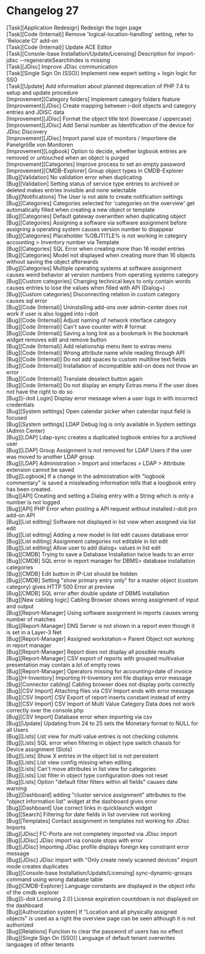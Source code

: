# Changelog 27

[Task][Application Redesign]                       Redesign the login page<br>
[Task][Code (Internal)]                            Remove 'logical-location-handling' setting, refer to 'Relocate CI' add-on<br>
[Task][Code (Internal)]                            Update ACE Editor<br>
[Task][Console-base Installation/Update/Licensing] Description for import-jdisc --regenerateSearchIndex is missing<br>
[Task][JDisc]                                      Improve JDisc communication<br>
[Task][Single Sign On (SSO)]                       Implement new expert setting + login logic for SSO<br>
[Task][Update]                                     Add information about planned deprecation of PHP 7.4 to setup and update procedure<br>
[Improvement][Category folders]                    Implement category folders feature<br>
[Improvement][JDisc]                               Create mapping between i-doit objects and category entries and JDISC data<br>
[Improvement][JDisc]                               Format the object title text (lowercase / uppercase)<br>
[Improvement][JDisc]                               Add Serial number as Identification of the device for JDisc Discovery<br>
[Improvement][JDisc]                               Import panel size of monitors / Importiere die Panelgröße von Monitoren<br>
[Improvement][Logbook]                             Option to decide, whether logbook entries are removed or untouched when an object is purged<br>
[Improvement][Categories]                          Improve process to set an empty password<br>
[Improvement][CMDB-Explorer]                       Group object types in CMDB-Explorer<br>
[Bug][Validation]                                  No validation error when duplicating<br>
[Bug][Validation]                                  Setting status of service type entries to archived or deleted makes entries invisible and none selectable<br>
[Bug][Notifications]                               The User is not able to create notification settings<br>
[Bug][Categories]                                  Categories selected for 'categories on the overview' get automatically filled when creating a new object or template<br>
[Bug][Categories]                                  Default gateway overwritten when duplicating object<br>
[Bug][Categories]                                  Assigning a software via software assignment before assigning a operating system causes version number to disappear<br>
[Bug][Categories]                                  Placeholder %OBJTITLE% is not working in category accounting > Inventory number via Template<br>
[Bug][Categories]                                  SQL Error when creating more than 16 model entries<br>
[Bug][Categories]                                  Model not displayed when creating more than 16 objects without saving the object afterwards<br>
[Bug][Categories]                                  Multiple operating systems at software assignment causes weird behavior at version numbers from operating systems category<br>
[Bug][Custom categories]                           Changing technical keys to only contain words causes entries to lose the values when filled with API (Dialog+)<br>
[Bug][Custom categories]                           Disconnecting relation in custom category causes sql error<br>
[Bug][Code (Internal)]                             Uninstalling add-ons over admin-center does not work if user is also logged into i-doit<br>
[Bug][Code (Internal)]                             Adjust naming of network interface category<br>
[Bug][Code (Internal)]                             Can't save counter with # format<br>
[Bug][Code (Internal)]                             Saving a long link as a bookmark in the bookmark widget removes edit and remove button<br>
[Bug][Code (Internal)]                             Add relationship menu item to extras menu<br>
[Bug][Code (Internal)]                             Wrong attribute name while reading through API<br>
[Bug][Code (Internal)]                             Do not add spaces to custom multiline text fields<br>
[Bug][Code (Internal)]                             Installation of incompatible add-on does not throw an error<br>
[Bug][Code (Internal)]                             Translate deselect button again<br>
[Bug][Code (Internal)]                             Do not display an empty Extras menu if the user does not have the right to do so<br>
[Bug][i-doit Login]                                Display error message when a user logs in with incorrect credentials<br>
[Bug][System settings]                             Open calendar picker when calendar input field is focused<br>
[Bug][System settings]                             LDAP Debug log is only available in System settings (Admin Center)<br>
[Bug][LDAP]                                        Ldap-sync creates a duplicated logbook entries for a archived user<br>
[Bug][LDAP]                                        Group Assignment is not removed for LDAP Users if the user was moved to another LDAP group<br>
[Bug][LDAP]                                        Administration > Import and interfaces > LDAP > Attribute extension cannot be saved<br>
[Bug][Logbook]                                     If a change in the administration with "logbook commentary" is saved a missleading information tells that a loogbook entry has been created.<br>
[Bug][API]                                         Creating and setting a Dialog entry with a String which is only a number is not logged<br>
[Bug][API]                                         PHP Error when posting a API request without installed i-doit pro add-on API<br>
[Bug][List editing]                                Software not displayed in list view when assigned via list edit<br>
[Bug][List editing]                                Adding a new model in list edit causes database error<br>
[Bug][List editing]                                Assignment categories not editable in list edit<br>
[Bug][List editing]                                Allow user to add dialog+ values in list edit<br>
[Bug][CMDB]                                        Trying to save a Database Installation twice leads to an error<br>
[Bug][CMDB]                                        SQL error in report manager for DBMS> database installation categories<br>
[Bug][CMDB]                                        Edit button in IP-List should be hidden<br>
[Bug][CMDB]                                        Setting "show primary entry only" for a master object (custom category) gives HTTP 500 Error at preview<br>
[Bug][CMDB]                                        SQL error after double update of DBMS installation<br>
[Bug][New cabling logic]                           Cabling Browser shows wrong assignment of input and output<br>
[Bug][Report-Manager]                              Using software assignment in reports causes wrong number of matches<br>
[Bug][Report-Manager]                              DNS Server is not shown in a report even though it is set in a Layer-3 Net<br>
[Bug][Report-Manager]                              Assigned workstation-> Parent Object not working in report manager<br>
[Bug][Report-Manager]                              Report does not display all possible results<br>
[Bug][Report-Manager]                              CSV export of reports with grouped multivalue presentation may contain a lot of empty rows<br>
[Bug][Report-Manager]                              Operators missing for accounting>date of invoice<br>
[Bug][H-Inventory]                                 Importing H-Inventory xml file displays error message<br>
[Bug][Connector cabling]                           Cabling browser does not display ports correctly<br>
[Bug][CSV Import]                                  Attaching files via CSV Import ends with error message<br>
[Bug][CSV Import]                                  CSV Export of report inserts constant instead of entry<br>
[Bug][CSV Import]                                  CSV Import of Multi Value Category Data does not work correctly over the console.php<br>
[Bug][CSV Import]                                  Database error when importing via csv<br>
[Bug][Update]                                      Updating from 24 to 25 sets the Monetary format to NULL for all Users<br>
[Bug][Lists]                                       List view for multi value entries is not checking columns<br>
[Bug][Lists]                                       SQL error when filtering in object type switch chassis for Device assignment (Slots)<br>
[Bug][Lists]                                       Show X entries in the object list is not persistent<br>
[Bug][Lists]                                       List view config missing when editing<br>
[Bug][Lists]                                       Can't move attributes in list view for categories<br>
[Bug][Lists]                                       List filter in object type configuration does not reset<br>
[Bug][Lists]                                       Option "default filter filters within all fields" causes date warning<br>
[Bug][Dashboard]                                   adding "cluster service assignment" attributes to the "object information list" widget at the dashboard gives error<br>
[Bug][Dashboard]                                   Use correct links in quicklaunch widget<br>
[Bug][Search]                                      Filtering for date fields in list overview not working<br>
[Bug][Templates]                                   Contact assignment in templates not working for JDisc Imports<br>
[Bug][JDisc]                                       FC-Ports are not completely imported via JDisc import<br>
[Bug][JDisc]                                       JDisc import via console stops with error<br>
[Bug][JDisc]                                       Importing JDisc profile displays foreign key constraint error message<br>
[Bug][JDisc]                                       JDisc import with "Only create newly scanned devices" import mode creates duplicates<br>
[Bug][Console-base Installation/Update/Licensing]  sync-dynamic-groups command using wrong database table<br>
[Bug][CMDB-Explorer]                               Language constants are displayed in the object info of the cmdb explorer<br>
[Bug][i-doit Licensing 2.0]                        License expiration countdown is not displayed on the dashboard<br>
[Bug][Authorization system]                        If "Location and all physically assigned objects" is used as a right the overview page can be seen although it is not authorized<br>
[Bug][Relations]                                   Function to clear the password of users has no effect<br>
[Bug][Single Sign On (SSO)]                        Language of default tenant overwrites languages of other tenants<br>

